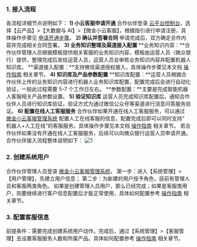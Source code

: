 ### 1. 接入流程
各流程详细节点说明如下：
**1) 小云客服申请开通**
合作伙伴登录 [云平台控制台](http://console.tce.fsphere.cn/)，选择【云产品】>【大数据与 AI】>【微金小云客服】，根据指引进行申请注册，具体操作步骤见 [申请开通步骤](http://tce.fsphere.cn/document/product/401/4284)。
**2)	确认并签署合同**
申请完成后，双方确定合作内容并完成相关合同签署。
**3)	业务知识整理及渠道接入配置**
**业务知识内容：**合作伙伴管理人员根据模板提供相关客服的业务知识内容，模板由运营人员（微众银行）提供，整理完成后发给运营人员，运营人员会审核业务知识内容并配置机器人知识库。
**渠道接入配置：**支持微信渠道授权接入，具体操作步骤见本文档 [操作指南](http://tce.fsphere.cn/document/product/401/4285) 相关章节。
**4)	知识库及产品参数配置**
**知识库配置：**运营人员根据合作伙伴上传的业务知识内容进行机器人业务知识库配置，配置完成后会进行自动化验证，一般此过程需要 5-7 个工作日左右。
**参数配置：**主要是完成智能机器人客服相关产品参数设置。
**5)	验证知识库**
运营人员完成知识库配置后，通知合作伙伴人员进行知识库验证，验证方式为通过微信公众号等渠道进行消息问答服务验证。
**6)	配置在线人工客服服务**
合作伙伴如果开通在线人工客服服务，可以通过 [微金小云客服管理系统](https://ics.webank.com) 配置人工在线客服的信息，配置完成后即可以同时支持“ 机器人+人工在线”的客服服务。具体操作步骤见本文档 [操作指南](http://tce.fsphere.cn/document/product/401/4285) 相关章节。
若合作伙伴如果没有开通在线人工客服服务，后续可以向微众银行运营人员申请开通。
合作伙伴接入流程整体说明如下：
![1](https://mccdn.qcloud.com/static/img/df2709f854fb632c2aee1d0388991de9/icsflow1.jpg)
### 2. 创建系统用户
合作伙伴管理人员登录 [微金小云客服管理系统](https://ics.webank.com)，
第一步：进入【系统管理】>【用户管理】，先建立用户信息；
第二步：为新建的用户授予角色，目前有管理人员和客服两类角色。
如果是创建管理人员用户，那么已经完成；如果是客服类用户，则要继续进行客户信息配置后才能正常使用，具体如何配置参考 [操作指南](http://tce.fsphere.cn/document/product/401/4285) 相关章节。

### 3. 配置客服信息
前提条件：需要完成创建系统用户动作。完成后，通过【系统管理】>【客服管理】去设置客服服务人数和所属产品。具体如何配置参考 [操作指南](http://tce.fsphere.cn/document/product/401/4285) 相关章节。